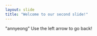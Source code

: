 ```yaml
---
layout: slide
title: "Welcome to our second slide!"
---
```

"annyeong" 
Use the left arrow to go back!
